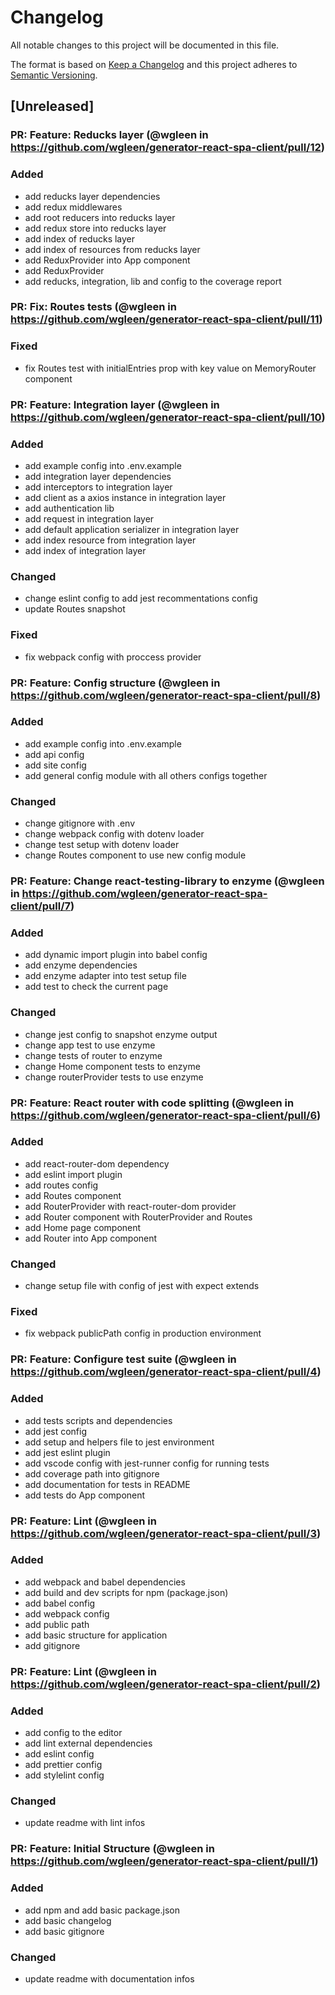 # Changelog
All notable changes to this project will be documented in this file.

The format is based on [Keep a Changelog](http://keepachangelog.com/en/1.0.0/)
and this project adheres to [Semantic Versioning](http://semver.org/spec/v2.0.0.html).

## [Unreleased]

### PR: Feature: Reducks layer (@wgleen in https://github.com/wgleen/generator-react-spa-client/pull/12)

### Added
- add reducks layer dependencies
- add redux middlewares
- add root reducers into reducks layer
- add redux store into reducks layer
- add index of reducks layer
- add index of resources from reducks layer
- add ReduxProvider into App component
- add ReduxProvider
- add reducks, integration, lib and config to the coverage report


### PR: Fix: Routes tests (@wgleen in https://github.com/wgleen/generator-react-spa-client/pull/11)

### Fixed
- fix Routes test with initialEntries prop with key value on MemoryRouter component


### PR: Feature: Integration layer (@wgleen in https://github.com/wgleen/generator-react-spa-client/pull/10)

### Added
- add example config into .env.example
- add integration layer dependencies
- add interceptors to integration layer
- add client as a axios instance in integration layer
- add authentication lib
- add request in integration layer
- add default application serializer in integration layer
- add index resource from integration layer
- add index of integration layer

### Changed
- change eslint config to add jest recommentations config
- update Routes snapshot

### Fixed
- fix webpack config with proccess provider


### PR: Feature: Config structure (@wgleen in https://github.com/wgleen/generator-react-spa-client/pull/8)

### Added
- add example config into .env.example
- add api config
- add site config
- add general config module with all others configs together

### Changed
- change gitignore with .env
- change webpack config with dotenv loader
- change test setup with dotenv loader
- change Routes component to use new config module


### PR: Feature: Change react-testing-library to enzyme (@wgleen in https://github.com/wgleen/generator-react-spa-client/pull/7)

### Added
- add dynamic import plugin into babel config
- add enzyme dependencies
- add enzyme adapter into test setup file
- add test to check the current page

### Changed
- change jest config to snapshot enzyme output
- change app test to use enzyme
- change tests of router to enzyme
- change Home component tests to enzyme
- change routerProvider tests to use enzyme


### PR: Feature: React router with code splitting (@wgleen in https://github.com/wgleen/generator-react-spa-client/pull/6)

### Added
- add react-router-dom dependency
- add eslint import plugin
- add routes config
- add Routes component
- add RouterProvider with react-router-dom provider
- add Router component with RouterProvider and Routes
- add Home page component
- add Router into App component

### Changed
- change setup file with config of jest with expect extends

### Fixed
- fix webpack publicPath config in production environment


### PR: Feature: Configure test suite (@wgleen in https://github.com/wgleen/generator-react-spa-client/pull/4)

### Added
- add tests scripts and dependencies
- add jest config
- add setup and helpers file to jest environment
- add jest eslint plugin
- add vscode config with jest-runner config for running tests
- add coverage path into gitignore
- add documentation for tests in README
- add tests do App component


### PR: Feature: Lint (@wgleen in https://github.com/wgleen/generator-react-spa-client/pull/3)

### Added
- add webpack and babel dependencies
- add build and dev scripts for npm (package.json)
- add babel config
- add webpack config
- add public path
- add basic structure for application
- add gitignore


### PR: Feature: Lint (@wgleen in https://github.com/wgleen/generator-react-spa-client/pull/2)

### Added
- add config to the editor
- add lint external dependencies
- add eslint config
- add prettier config
- add stylelint config

### Changed
- update readme with lint infos


### PR: Feature: Initial Structure (@wgleen in https://github.com/wgleen/generator-react-spa-client/pull/1)

### Added
- add npm and add basic package.json
- add basic changelog
- add basic gitignore

### Changed
- update readme with documentation infos
